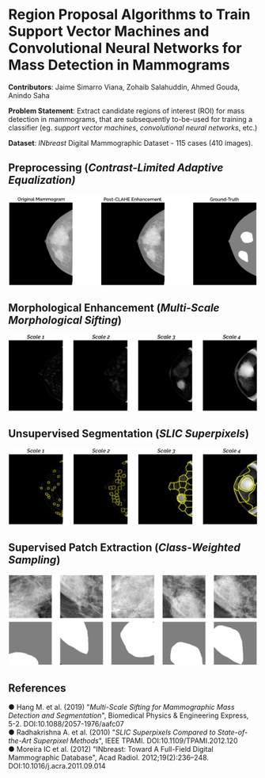 # Region Proposal Algorithms to Train Support Vector Machines and Convolutional Neural Networks for Mass Detection in Mammograms

**Contributors**: Jaime Simarro Viana, Zohaib Salahuddin, Ahmed Gouda, Anindo Saha  

**Problem Statement**: Extract candidate regions of interest (ROI) for mass detection in mammograms, that are subsequently to-be-used for training a classifier (eg. *support vector machines*, *convolutional neural networks*, etc.) 
 
**Dataset**: *INbreast* Digital Mammographic Dataset - 115 cases (410 images).
 
## Preprocessing (*Contrast-Limited Adaptive Equalization)*
![Preprocessing](reports/images/preprocessing.png)
   
     
## Morphological Enhancement (*Multi-Scale Morphological Sifting*)  
![MMS](reports/images/mms.png)

    
## Unsupervised Segmentation (*SLIC Superpixels*) 
![SLIC Superpixels](reports/images/slic.png) 
 

## Supervised Patch Extraction (*Class-Weighted Sampling*)
![Patch Extraction](reports/images/patch.png) 

## References
● Hang M. et al. (2019) "*Multi-Scale Sifting for Mammographic Mass Detection and Segmentation*", Biomedical Physics & Engineering Express, 5-2. DOI:10.1088/2057-1976/aafc07  
● Radhakrishna A. et al. (2010) "*SLIC Superpixels Compared to State-of-the-Art Superpixel Methods*", IEEE TPAMI. DOI:10.1109/TPAMI.2012.120  
● Moreira IC et al. (2012) "INbreast: Toward A Full-Field Digital Mammographic Database", Acad Radiol. 2012;19(2):236–248. DOI:10.1016/j.acra.2011.09.014
